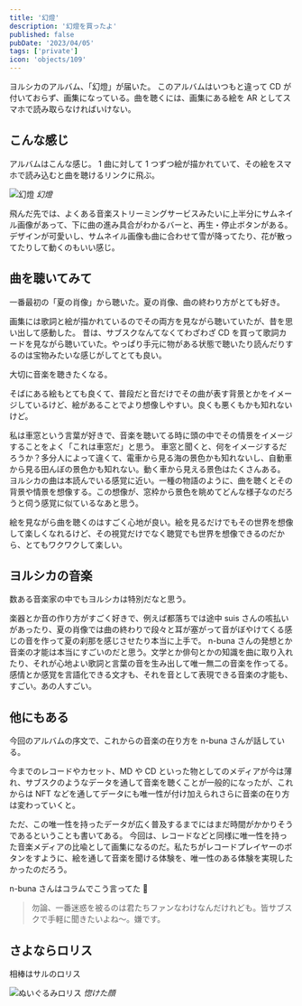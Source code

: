 ```yaml
---
title: '幻燈'
description: '幻燈を買ったよ'
published: false
pubDate: '2023/04/05'
tags: ['private']
icon: 'objects/109'
---
```


ヨルシカのアルバム、「幻燈」が届いた。
このアルバムはいつもと違って CD が付いておらず、画集になっている。曲を聴くには、画集にある絵を AR としてスマホで読み取らなければいけない。

## こんな感じ

アルバムはこんな感じ。
1 曲に対して 1 つずつ絵が描かれていて、その絵をスマホで読み込むと曲を聴けるリンクに飛ぶ。

![幻燈](https://images.site.yajihum.dev/images/2023/04/20230405/gentou.jpeg)
_幻燈_

飛んだ先では、よくある音楽ストリーミングサービスみたいに上半分にサムネイル画像があって、下に曲の進み具合がわかるバーと、再生・停止ボタンがある。
デザインが可愛いし、サムネイル画像も曲に合わせて雪が降ってたり、花が散ってたりして動くのもいい感じ。

## 曲を聴いてみて

一番最初の「夏の肖像」から聴いた。夏の肖像、曲の終わり方がとても好き。

画集には歌詞と絵が描かれているのでその両方を見ながら聴いていたが、昔を思い出して感動した。
昔は、サブスクなんてなくてわざわざ CD を買って歌詞カードを見ながら聴いていた。やっぱり手元に物がある状態で聴いたり読んだりするのは宝物みたいな感じがしてとても良い。

大切に音楽を聴きたくなる。

そばにある絵もとても良くて、普段だと音だけでその曲が表す背景とかをイメージしているけど、絵があることでより想像しやすい。良くも悪くもかも知れないけど。

私は車窓という言葉が好きで、音楽を聴いてる時に頭の中でその情景をイメージすることをよく「これは車窓だ」と思う。
車窓と聞くと、何をイメージするだろうか？多分人によって違くて、電車から見る海の景色かも知れないし、自動車から見る田んぼの景色かも知れない。動く車から見える景色はたくさんある。
ヨルシカの曲は本読んでいる感覚に近い。一種の物語のように、曲を聴くとその背景や情景を想像する。この想像が、窓枠から景色を眺めてどんな様子なのだろうと伺う感覚に似ているなあと思う。

絵を見ながら曲を聴くのはすごく心地が良い。絵を見るだけでもその世界を想像して楽しくなれるけど、その視覚だけでなく聴覚でも世界を想像できるのだから、とてもワクワクして楽しい。

## ヨルシカの音楽

数ある音楽家の中でもヨルシカは特別だなと思う。

楽器とか音の作り方がすごく好きで、例えば都落ちでは途中 suis さんの咳払いがあったり、夏の肖像では曲の終わりで段々と耳が塞がって音がぼやけてくる感じの音を作って夏の刹那を感じさせたり本当に上手で。
n-buna さんの発想とか音楽の才能は本当にすごいのだと思う。文学とか俳句とかの知識を曲に取り入れたり、それが心地よい歌詞と言葉の音を生み出して唯一無二の音楽を作ってる。
感情とか感覚を言語化できる文才も、それを音として表現できる音楽の才能も、すごい。あの人すごい。

## 他にもある

今回のアルバムの序文で、これからの音楽の在り方を n-buna さんが話している。

今までのレコードやカセット、MD や CD といった物としてのメディアが今は薄れ、サブスクのようなデータを通して音楽を聴くことが一般的になったが、これからは NFT などを通してデータにも唯一性が付け加えられさらに音楽の在り方は変わっていくと。

ただ、この唯一性を持ったデータが広く普及するまでにはまだ時間がかかりそうであるということも書いてある。
今回は、レコードなどと同様に唯一性を持った音楽メディアの比喩として画集になるのだ。私たちがレコードプレイヤーのボタンをすように、絵を通して音楽を聞ける体験を、唯一性のある体験を実現したかったのだろう。

n-buna さんはコラムでこう言ってた 🤣

> 勿論、一番迷惑を被るのは君たちファンなわけなんだけれども。皆サブスクで手軽に聞きたいよね〜。嫌です。

## さよならロリス

相棒はサルのロリス

![ぬいぐるみロリス](https://images.site.yajihum.dev/images/2023/04/20230405/sayonararorisu.jpeg)
_惚けた顔_

